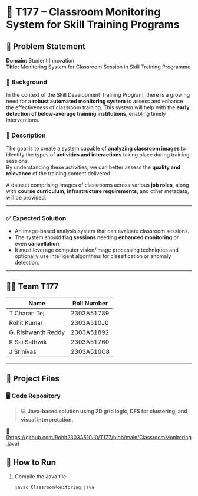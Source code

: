# 📘 T177 – Classroom Monitoring System for Skill Training Programs

## 🧠 Problem Statement

**Domain:** Student Innovation  
**Title:** Monitoring System for Classroom Session in Skill Training Programme  

### 📌 Background
In the context of the Skill Development Training Program, there is a growing need for a **robust automated monitoring system** to assess and enhance the effectiveness of classroom training. This system will help with the **early detection of below-average training institutions**, enabling timely interventions.

### 🎯 Description
The goal is to create a system capable of **analyzing classroom images** to identify the types of **activities and interactions** taking place during training sessions.  
By understanding these activities, we can better assess the **quality and relevance** of the training content delivered.

A dataset comprising images of classrooms across various **job roles**, along with **course curriculum**, **infrastructure requirements**, and other metadata, will be provided.

---

### ✅ Expected Solution
- An image-based analysis system that can evaluate classroom sessions.
- The system should **flag sessions** needing **enhanced monitoring** or even **cancellation**.
- It must leverage computer vision/image processing techniques and optionally use intelligent algorithms for classification or anomaly detection.

---

## 👨‍💻 Team T177

| Name                 | Roll Number     |
|----------------------|------------------|
| T Charan Tej         | 2303A51789       |
| Rohit Kumar          | 2303A510J0       |
| G. Rishwanth Reddy   | 2303A51892       |
| K Sai Sathwik        | 2303A51760       |
| J Srinivas           | 2303A510C8       |

---

## 🧾 Project Files

### 🖥️ Code Repository
> 💻 **Java-based solution using 2D grid logic, DFS for clustering, and visual interpretation.**

🔗 [https://github.com/Rohit2303A510J0/T177/blob/main/ClassroomMonitoring.java]

## 📍 How to Run

1. Compile the Java file:
   ```bash
   javac ClassroomMonitoring.java
